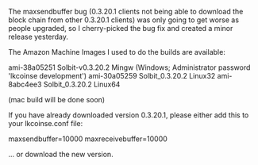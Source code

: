 The maxsendbuffer bug (0.3.20.1 clients not being able to download the block chain from other 0.3.20.1 clients) was only going to get
worse as people upgraded, so I cherry-picked the bug fix and created a minor release yesterday.

The Amazon Machine Images I used to do the builds are available:

  ami-38a05251   Solbit-v0.3.20.2 Mingw    (Windows; Administrator password 'lkcoinse development')
  ami-30a05259   Solbit_0.3.20.2 Linux32
  ami-8abc4ee3   Solbit_0.3.20.2 Linux64

(mac build will be done soon)

If you have already downloaded version 0.3.20.1, please either add this to your lkcoinse.conf file:

  maxsendbuffer=10000
  maxreceivebuffer=10000

... or download the new version.
